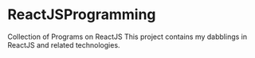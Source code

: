 # ReactJSProgramming
Collection of Programs on ReactJS
This project contains my dabblings in ReactJS and related technologies. 
